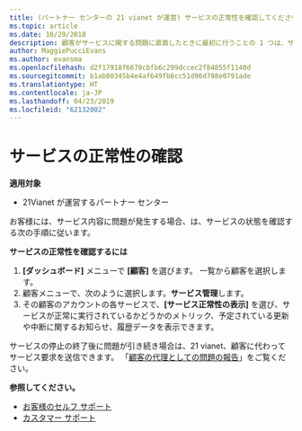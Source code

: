 ```yaml
---
title: (パートナー センターの 21 vianet が運営) サービスの正常性を確認してください。
ms.topic: article
ms.date: 10/29/2018
description: 顧客がサービスに関する問題に直面したときに最初に行うことの 1 つは、サービスの正常性の確認です。
author: MaggiePucciEvans
ms.author: evansma
ms.openlocfilehash: d2f17918f6679cbfb6c299dccec2f84855f1140d
ms.sourcegitcommit: b1ab80345b4e4af649fb8cc51d96d798e0791ade
ms.translationtype: HT
ms.contentlocale: ja-JP
ms.lasthandoff: 04/23/2019
ms.locfileid: "62132002"
---
```

# <a name="check-service-health"></a>サービスの正常性の確認

**適用対象**

-   21Vianet が運営するパートナー センター


お客様には、サービス内容に問題が発生する場合、は、サービスの状態を確認する次の手順に従います。

**サービスの正常性を確認するには**

1.  **[ダッシュボード]** メニューで **[顧客]** を選びます。 一覧から顧客を選択します。
2.  顧客メニューで、次のように選択します。**サービス管理**します。
3.  その顧客のアカウントの各サービスで、**[サービス正常性の表示]** を選び、サービスが正常に実行されているかどうかのメトリック、予定されている更新や中断に関するお知らせ、履歴データを表示できます。

サービスの停止の終了後に問題が引き続き場合は、21 vianet、顧客に代わってサービス要求を送信できます。 「[顧客の代理としての問題の報告](report-problems-on-behalf-of-a-customer.md)」をご覧ください。

**参照してください。**

-   [お客様のセルフ サポート](customer-self-support.md)
-   [カスタマー サポート](customer-support.md)